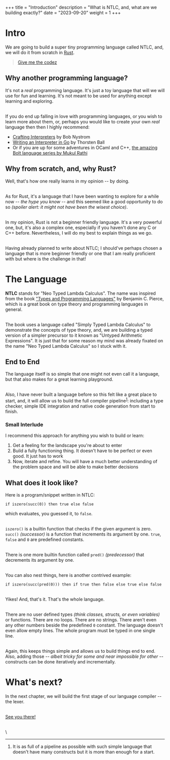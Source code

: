 +++
title = "Introduction"
description = "What is NTLC, and, what are we building exactly?"
date = "2023-09-20"
weight = 1
+++

# Intro

We are going to build a super tiny programming language called NTLC, and, we will do it from scratch in [Rust](https://www.rust-lang.org/).

> [Give me the codez](https://github.com/abjrcode/ntlc)

## Why another programming language?

It's not a _real_ programming language. It's just a toy language that will we will use for fun and learning. It's not meant to be used for anything except learning and exploring.

\
If you do end up falling in love with programming languages, or you wish to learn more about them, or, perhaps you would like to create your own _real_ language then then I highly recommend:

- [Crafting Interpreters](https://craftinginterpreters.com/) by Bob Nystrom
- [Writing an Interpreter in Go](https://interpreterbook.com/) by Thorsten Ball
- Or if you are up for some adventures in OCaml and C++, [the amazing Bolt language series by Mukul Rathi](https://mukulrathi.com/create-your-own-programming-language/intro-to-compiler/)

## Why from scratch, and, why Rust?

Well, that's how one really learns in my opinion -- by doing.

\
As for Rust, it's a language that I have been wanting to explore for a while now -- _the hype you know_ -- and this seemed like a good opportunity to do so _(spoiler alert: it might not have been the wisest choice)_.

\
In my opinion, Rust is not a beginner friendly language. It's a very powerful one, but, it's also a complex one, especially if you haven't done any C or C++ before. Nevertheless, I will do my best to explain things as we go.

\
Having already planned to write about NTLC; I should've perhaps chosen a language that is more beginner friendly or one that I am really proficient with but where is the challenge in that!

# The Language

**NTLC** stands for "Neo Typed Lambda Calculus". The name was inspired from the book ["Types and Programming Languages"](https://www.cis.upenn.edu/~bcpierce/tapl/) by Benjamin C. Pierce, which is a great book on type theory and programming languages in general.

\
The book uses a language called "Simply Typed Lambda Calculus" to demonstrate the concepts of type theory, and, we are building a typed version of a simpler precursor to it known as "Untyped Arithmetic Expressions". It is just that for some reason my mind was already fixated on the name "Neo Typed Lambda Calculus" so I stuck with it.

## End to End

The language itself is so simple that one might not even call it a language, but that also makes for a great learning playground.

\
Also, I have never built a language before so this felt like a great place to start, and, it will allow us to build the full compiler pipeline<sup><a href="#full_compiler_pipeline">1</a></sup>: including a type checker, simple IDE integration and native code generation from start to finish.

### Small Interlude

I recommend this approach for anything you wish to build or learn:

1. Get a feeling for the landscape you're about to enter
2. Build a fully functioning thing. It doesn't have to be perfect or even good. It just has to work
3. Now, iterate and refine. You will have a much better understanding of the problem space and will be able to make better decisions

## What does it look like?

Here is a program/snippet written in NTLC:

```ntlc
if iszero(succ(0)) then true else false
```

which evaluates, you guessed it, to `false`.

\
`iszero()` is a builtin function that checks if the given argument is zero. `succ()` _(successor)_ is a function that increments its argument by one. `true`, `false` and `0` are predefined constants.

\
There is one more builtin function called `pred()` _(predecessor)_ that decrements its argument by one.

\
You can also nest things, here is another contrived example:

```ntlc
if iszero(succ(pred(0))) then if true then false else true else false
```

\
Yikes! And, that's it. That's the whole language.

\
There are no user defined types _(think classes, structs, or even variables)_ or functions. There are no loops. There are no strings. There aren't even any other numbers beside the predefined `0` constant. The language doesn't even allow empty lines. The whole program must be typed in one single line.

\
Again, this keeps things simple and allows us to build things end to end. Also, adding those -- _albeit tricky for some and near impossible for other_ -- constructs can be done iteratively and incrementally.

# What's next?

In the next chapter, we will build the first stage of our language compiler -- the lexer.

\
[See you there!](@/ntlc/lexer/index.md)

\
\

---

<ol id="footnotes"> 
 <li id="full_compiler_pipeline">It is as full of a pipeline as possible with such simple language that doesn't have many constructs but it is more than enough for a start.</li>
</ol>

